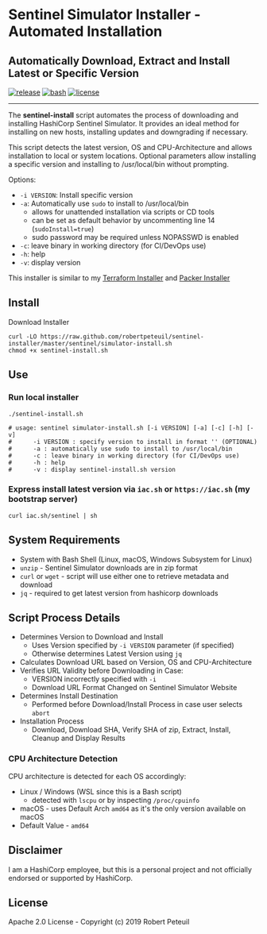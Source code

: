 # Sentinel Simulator Installer - Automated Installation

## Automatically Download, Extract and Install Latest or Specific Version

[![release](https://img.shields.io/github/release/robertpeteuil/sentinel-installer.svg?colorB=2067b8)](https://github.com/robertpeteuil/sentinel-installer)
[![bash](https://img.shields.io/badge/language-bash-89e051.svg?style=flat-square)](https://github.com/robertpeteuil/sentinel-installer)
[![license](https://img.shields.io/github/license/robertpeteuil/sentinel-installer.svg?colorB=2067b8)](https://github.com/robertpeteuil/sentinel-installer)

---

The **sentinel-install** script automates the process of downloading and installing HashiCorp Sentinel Simulator.  It provides an ideal method for installing on new hosts, installing updates and downgrading if necessary.

This script detects the latest version, OS and CPU-Architecture and allows installation to local or system locations.  Optional parameters allow installing a specific version and installing to /usr/local/bin without prompting.

Options:

- `-i VERSION`:  Install specific version
- `-a`:          Automatically use `sudo` to install to /usr/local/bin
  - allows for unattended installation via scripts or CD tools
  - can be set as default behavior by uncommenting line 14 (`sudoInstall=true`)
  - sudo password may be required unless NOPASSWD is enabled
- `-c`:          leave binary in working directory (for CI/DevOps use)
- `-h`:          help
- `-v`:          display version

This installer is similar to my [Terraform Installer](https://github.com/robertpeteuil/terraform-installer) and [Packer Installer](https://github.com/robertpeteuil/packer-installer)

## Install

Download Installer

``` shell
curl -LO https://raw.github.com/robertpeteuil/sentinel-installer/master/sentinel/simulator-install.sh
chmod +x sentinel-install.sh
```

## Use

### Run local installer

``` shell
./sentinel-install.sh

# usage: sentinel simulator-install.sh [-i VERSION] [-a] [-c] [-h] [-v]
#      -i VERSION : specify version to install in format '' (OPTIONAL)
#      -a : automatically use sudo to install to /usr/local/bin
#      -c : leave binary in working directory (for CI/DevOps use)
#      -h : help
#      -v : display sentinel-install.sh version
```

### Express install latest version via `iac.sh` or `https://iac.sh` (my bootstrap server)

``` shell
curl iac.sh/sentinel | sh
```

## System Requirements

- System with Bash Shell (Linux, macOS, Windows Subsystem for Linux)
- `unzip` - Sentinel Simulator downloads are in zip format
- `curl` or `wget` - script will use either one to retrieve metadata and download
- `jq` - required to get latest version from hashicorp downloads

## Script Process Details

- Determines Version to Download and Install
  - Uses Version specified by `-i VERSION` parameter (if specified)
  - Otherwise determines Latest Version using `jq`
- Calculates Download URL based on Version, OS and CPU-Architecture
- Verifies URL Validity before Downloading in Case:
  - VERSION incorrectly specified with `-i`
  - Download URL Format Changed on Sentinel Simulator Website
- Determines Install Destination
  - Performed before Download/Install Process in case user selects `abort`
- Installation Process
  - Download, Download SHA, Verify SHA of zip, Extract, Install, Cleanup and Display Results

### CPU Architecture Detection

CPU architecture is detected for each OS accordingly:

- Linux / Windows (WSL since this is a Bash script)
  - detected with `lscpu` or by inspecting `/proc/cpuinfo`
- macOS - uses Default Arch `amd64` as it's the only version available on macOS
- Default Value - `amd64`

## Disclaimer

I am a HashiCorp employee, but this is a personal project and not officially endorsed or supported by HashiCorp.

## License

Apache 2.0 License - Copyright (c) 2019    Robert Peteuil

